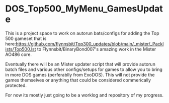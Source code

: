 # DOS_Top500_MyMenu_GamesUpdate
 
This is a project space to work on autorun bats/configs for adding the Top 500 gameset that is here:https://github.com/flynnsbit/Top300_updates/blob/main/_mister/_Packlists/Top500.lst to Flynnsbit/BinaryBond007's amazing work in the Mister AO486 core.

Eventually there will be an Mister updater script that will provide autorun batch files and various other configs/setups for games to allow you to bring in more DOS games (perferablly from ExoDOS). This will not provide the games themselves or anything that could be considered commerically protected.

For now its mostly just going to be a worklog and repository of my progress.
